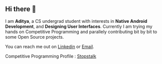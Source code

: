 ## Hi there 👋 

I am **Aditya**, a CS undergrad student with interests in **Native Android Development**, and **Designing User Interfaces**. Currently I am trying my hands on Competitive Programming and parallely contributing bit by bit to some Open Source projects. 

You can reach me out on [Linkedin](https://www.linkedin.com/in/icgadi99/) or [Email](icgadi99@gmail.com).

Competitive Programming Profile : [Stopstalk](https://www.stopstalk.com/user/profile/icgadi99)
